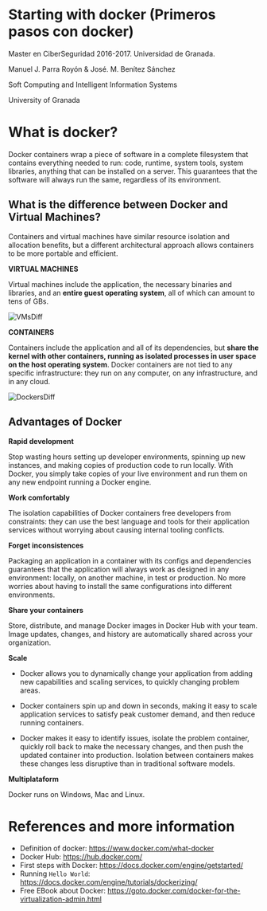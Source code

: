 # Starting with docker (Primeros pasos con docker)
Master en CiberSeguridad 2016-2017. Universidad de Granada.

Manuel J. Parra Royón & José. M. Benítez Sánchez

Soft Computing and Intelligent Information Systems

University of Granada


# What is docker?

Docker containers wrap a piece of software in a complete filesystem that contains everything needed to run: code, runtime, system tools, system libraries, anything that can be installed on a server. This guarantees that the software will always run the same, regardless of its environment.

## What is the difference between Docker and Virtual Machines?

Containers and virtual machines have similar resource isolation and allocation benefits, but a different architectural approach allows containers to be more portable and efficient.

**VIRTUAL MACHINES**

Virtual machines include the application, the necessary binaries and libraries, and an **entire guest operating system**,  all of which can amount to tens of GBs.

![VMsDiff](https://www.docker.com/sites/default/files/WhatIsDocker_2_VMs_0-2_2.png)

**CONTAINERS**

Containers include the application and all of its dependencies, but **share the kernel with other containers, running as isolated processes in user space on the host operating system**. Docker containers are not tied to any specific infrastructure: they run on any computer, on any infrastructure, and in any cloud.

![DockersDiff](https://www.docker.com/sites/default/files/WhatIsDocker_3_Containers_2_0.png)

## Advantages of Docker

**Rapid development**

Stop wasting hours setting up developer environments, spinning up new instances, and making copies of production code to run locally. With Docker, you simply take copies of your live environment and run them on any new endpoint running a Docker engine.

**Work comfortably**

The isolation capabilities of Docker containers free developers from constraints: they can use the best language and tools for their application services without worrying about causing internal tooling conflicts.

**Forget inconsistences**

Packaging an application in a container with its configs and dependencies guarantees that the application will always work as designed in any environment: locally, on another machine, in test or production. No more worries about having to install the same configurations into different environments.

**Share your containers**

Store, distribute, and manage Docker images in Docker Hub with your team. Image updates, changes, and history are automatically shared across your organization.

**Scale**

- Docker allows you to dynamically change your application from adding new capabilities and scaling services, to quickly changing problem areas.

- Docker containers spin up and down in seconds, making it easy to scale application services to satisfy peak customer demand, and then reduce running containers.

- Docker makes it easy to identify issues, isolate the problem container, quickly roll back to make the necessary changes, and then push the updated container into production. Isolation between containers makes these changes less disruptive than in traditional software models.


**Multiplataform**

Docker runs on Windows, Mac and Linux.



#





# References and more information

- Definition of docker: https://www.docker.com/what-docker
- Docker Hub: https://hub.docker.com/
- First steps with Docker: https://docs.docker.com/engine/getstarted/
- Running `Hello World`: https://docs.docker.com/engine/tutorials/dockerizing/
- Free EBook about Docker:  https://goto.docker.com/docker-for-the-virtualization-admin.html
